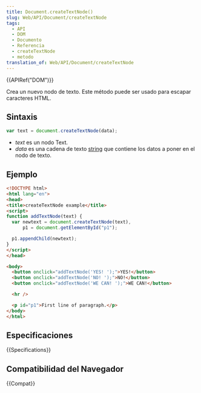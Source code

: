 ```yaml
---
title: Document.createTextNode()
slug: Web/API/Document/createTextNode
tags:
  - API
  - DOM
  - Documento
  - Referencia
  - createTextNode
  - metodo
translation_of: Web/API/Document/createTextNode
---
```


{{APIRef("DOM")}}

Crea un nuevo nodo de texto. Este método puede ser usado para escapar caracteres HTML.

## Sintaxis

```js
var text = document.createTextNode(data);
```

- _text_ es un nodo Text.
- _data_ es una cadena de texto [string](/es/docs/Web/JavaScript/Reference/Global_Objects/String) que contiene los datos a poner en el nodo de texto.

## Ejemplo

```html
<!DOCTYPE html>
<html lang="en">
<head>
<title>createTextNode example</title>
<script>
function addTextNode(text) {
  var newtext = document.createTextNode(text),
      p1 = document.getElementById("p1");

  p1.appendChild(newtext);
}
</script>
</head>

<body>
  <button onclick="addTextNode('YES! ');">YES!</button>
  <button onclick="addTextNode('NO! ');">NO!</button>
  <button onclick="addTextNode('WE CAN! ');">WE CAN!</button>

  <hr />

  <p id="p1">First line of paragraph.</p>
</body>
</html>
```

## Especificaciones

{{Specifications}}

## Compatibilidad del Navegador

{{Compat}}
